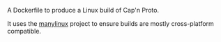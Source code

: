 A Dockerfile to produce a Linux build of Cap'n Proto.

It uses the [manylinux](https://github.com/pypa/manylinux) project to ensure builds are mostly cross-platform compatible.
